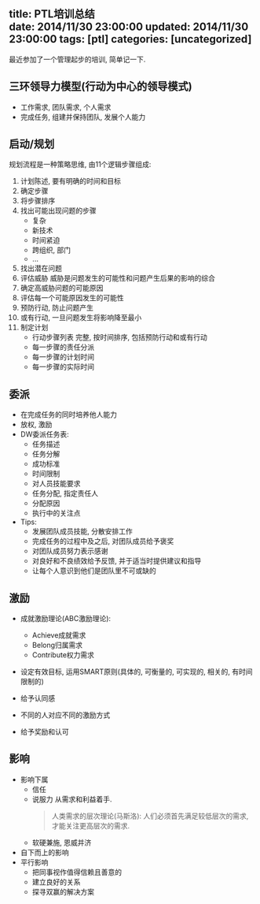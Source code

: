 title: PTL培训总结  
date: 2014/11/30 23:00:00
updated: 2014/11/30 23:00:00
tags: [ptl]
categories: [uncategorized]
---

最近参加了一个管理起步的培训, 简单记一下.

## 三环领导力模型(行动为中心的领导模式)
- 工作需求, 团队需求, 个人需求
- 完成任务, 组建并保持团队, 发展个人能力

<!--more-->

## 启动/规划
规划流程是一种策略思维, 由11个逻辑步骤组成:

1. 计划陈述, 要有明确的时间和目标
2. 确定步骤
3. 将步骤排序
4. 找出可能出现问题的步骤  
   - 复杂
   - 新技术
   - 时间紧迫
   - 跨组织, 部门
   - ...
5. 找出潜在问题
6. 评估威胁
   威胁是问题发生的可能性和问题产生后果的影响的综合
7. 确定高威胁问题的可能原因
8. 评估每一个可能原因发生的可能性
9. 预防行动, 防止问题产生
10. 或有行动, 一旦问题发生将影响降至最小
11. 制定计划
	- 行动步骤列表
	  完整, 按时间排序, 包括预防行动和或有行动
	- 每一步骤的责任分派
	- 每一步骤的计划时间
	- 每一步骤的实际时间

## 委派
- 在完成任务的同时培养他人能力
- 放权, 激励
- DW委派任务表:
  - 任务描述
  - 任务分解
  - 成功标准
  - 时间限制
  - 对人员技能要求
  - 任务分配, 指定责任人
  - 分配原因
  - 执行中的关注点
- Tips:
  -	发展团队成员技能, 分散安排工作
  -	完成任务的过程中及之后, 对团队成员给予褒奖
  -	对团队成员努力表示感谢
  -	对良好和不良绩效给予反馈, 并于适当时提供建议和指导
  -	让每个人意识到他们是团队里不可或缺的


## 激励
- 成就激励理论(ABC激励理论):
  - Achieve成就需求
  - Belong归属需求
  - Contribute权力需求

- 设定有效目标, 运用SMART原则(具体的, 可衡量的, 可实现的, 相关的, 有时间限制的)
- 给予认同感
- 不同的人对应不同的激励方式
- 给予奖励和认可



## 影响
- 影响下属
  - 信任
  - 说服力
	从需求和利益着手.
	> 人类需求的层次理论(马斯洛): 
	> 人们必须首先满足较低层次的需求, 才能关注更高层次的需求.
  - 软硬兼施, 恩威并济
- 自下而上的影响
- 平行影响
  - 把同事视作值得信赖且善意的
  - 建立良好的关系
  - 探寻双赢的解决方案

